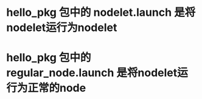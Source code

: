 # hello_pkg 包中的 nodelet.launch 是将nodelet运行为nodelet
# hello_pkg 包中的 regular_node.launch 是将nodelet运行为正常的node
